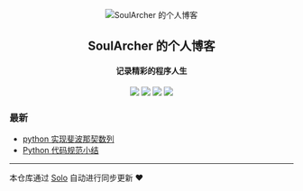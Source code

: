 <p align="center"><img alt="SoulArcher 的个人博客" src="https://static.b3log.org/images/brand/solo-32.png"></p><h2 align="center">
SoulArcher 的个人博客
</h2>

<h4 align="center">记录精彩的程序人生</h4>
<p align="center"><a title="SoulArcher 的个人博客" target="_blank" href="https://github.com/mfengling/solo-blog"><img src="https://img.shields.io/github/last-commit/mfengling/solo-blog.svg?style=flat-square&color=FF9900"></a>
<a title="GitHub repo size in bytes" target="_blank" href="https://github.com/mfengling/solo-blog"><img src="https://img.shields.io/github/repo-size/mfengling/solo-blog.svg?style=flat-square"></a>
<a title="Solo Version" target="_blank" href="https://github.com/88250/solo/releases"><img src="https://img.shields.io/badge/solo-4.1.0-f1e05a.svg?style=flat-square&color=blueviolet"></a>
<a title="Hits" target="_blank" href="https://github.com/88250/hits"><img src="https://hits.b3log.org/mfengling/solo-blog.svg"></a></p>

### 最新

* [python 实现斐波那契数列](https://qinjiao.fun/articles/2020/06/10/1591799841763.html)
* [Python 代码规范小结 ](https://qinjiao.fun/articles/2020/06/09/1591716059669.html)



---

本仓库通过 [Solo](https://github.com/88250/solo) 自动进行同步更新 ❤️ 